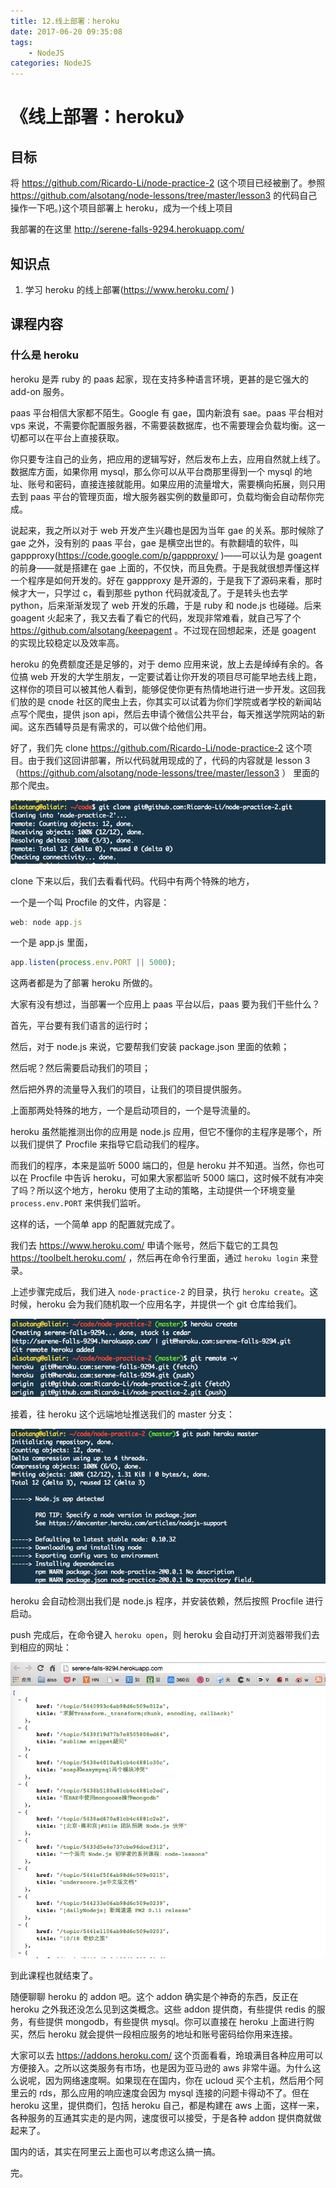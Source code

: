 ```yaml
---
title: 12.线上部署：heroku 
date: 2017-06-20 09:35:08
tags: 
    - NodeJS
categories: NodeJS
---
```

# 《线上部署：heroku》

## 目标

将 https://github.com/Ricardo-Li/node-practice-2 (这个项目已经被删了。参照 https://github.com/alsotang/node-lessons/tree/master/lesson3 的代码自己操作一下吧。)这个项目部署上 heroku，成为一个线上项目

我部署的在这里 http://serene-falls-9294.herokuapp.com/

## 知识点

1. 学习 heroku 的线上部署(https://www.heroku.com/ )

## 课程内容

### 什么是 heroku

heroku 是弄 ruby 的 paas 起家，现在支持多种语言环境，更甚的是它强大的 add-on 服务。

paas 平台相信大家都不陌生。Google 有 gae，国内新浪有 sae。paas 平台相对 vps 来说，不需要你配置服务器，不需要装数据库，也不需要理会负载均衡。这一切都可以在平台上直接获取。

你只要专注自己的业务，把应用的逻辑写好，然后发布上去，应用自然就上线了。数据库方面，如果你用 mysql，那么你可以从平台商那里得到一个 mysql 的地址、账号和密码，直接连接就能用。如果应用的流量增大，需要横向拓展，则只用去到 paas 平台的管理页面，增大服务器实例的数量即可，负载均衡会自动帮你完成。

说起来，我之所以对于 web 开发产生兴趣也是因为当年 gae 的关系。那时候除了 gae 之外，没有别的 paas 平台，gae 是横空出世的。有款翻墙的软件，叫 gappproxy(https://code.google.com/p/gappproxy/ )——可以认为是 goagent 的前身——就是搭建在 gae 上面的，不仅快，而且免费。于是我就很想弄懂这样一个程序是如何开发的。好在 gappproxy 是开源的，于是我下了源码来看，那时候才大一，只学过 c，看到那些 python 代码就凌乱了。于是转头也去学 python，后来渐渐发现了 web 开发的乐趣，于是 ruby 和 node.js 也碰碰。后来 goagent 火起来了，我又去看了看它的代码，发现非常难看，就自己写了个 https://github.com/alsotang/keepagent 。不过现在回想起来，还是 goagent 的实现比较稳定以及效率高。

heroku 的免费额度还是足够的，对于 demo 应用来说，放上去是绰绰有余的。各位搞 web 开发的大学生朋友，一定要试着让你开发的项目尽可能早地去线上跑，这样你的项目可以被其他人看到，能够促使你更有热情地进行进一步开发。这回我们放的是 cnode 社区的爬虫上去，你其实可以试着为你们学院或者学校的新闻站点写个爬虫，提供 json api，然后去申请个微信公共平台，每天推送学院网站的新闻。这东西辅导员是有需求的，可以做个给他们用。

好了，我们先 clone https://github.com/Ricardo-Li/node-practice-2 这个项目。由于我们这回讲部署，所以代码就用现成的了，代码的内容就是 lesson 3（https://github.com/alsotang/node-lessons/tree/master/lesson3 ） 里面的那个爬虫。

![](https://github.com/alsotang/node-lessons/blob/master/lesson12/1.png)

clone 下来以后，我们去看看代码。代码中有两个特殊的地方，

一个是一个叫 Procfile 的文件，内容是：

```js
web: node app.js
```

一个是 app.js 里面，

```js
app.listen(process.env.PORT || 5000);
```

这两者都是为了部署 heroku 所做的。

大家有没有想过，当部署一个应用上 paas 平台以后，paas 要为我们干些什么？

首先，平台要有我们语言的运行时；

然后，对于 node.js 来说，它要帮我们安装 package.json 里面的依赖；

然后呢？然后需要启动我们的项目；

然后把外界的流量导入我们的项目，让我们的项目提供服务。

上面那两处特殊的地方，一个是启动项目的，一个是导流量的。

heroku 虽然能推测出你的应用是 node.js 应用，但它不懂你的主程序是哪个，所以我们提供了 Procfile 来指导它启动我们的程序。

而我们的程序，本来是监听 5000 端口的，但是 heroku 并不知道。当然，你也可以在 Procfile 中告诉 heroku，可如果大家都监听 5000 端口，这时候不就有冲突了吗？所以这个地方，heroku 使用了主动的策略，主动提供一个环境变量 `process.env.PORT` 来供我们监听。

这样的话，一个简单 app 的配置就完成了。

我们去 https://www.heroku.com/ 申请个账号，然后下载它的工具包 https://toolbelt.heroku.com/ ，然后再在命令行里面，通过 `heroku login` 来登录。

上述步骤完成后，我们进入 `node-practice-2` 的目录，执行 `heroku create`。这时候，heroku 会为我们随机取一个应用名字，并提供一个 git 仓库给我们。

![](https://github.com/alsotang/node-lessons/blob/master/lesson12/2.png)

接着，往 heroku 这个远端地址推送我们的 master 分支：

![](https://github.com/alsotang/node-lessons/blob/master/lesson12/3.png)

heroku 会自动检测出我们是 node.js 程序，并安装依赖，然后按照 Procfile 进行启动。

push 完成后，在命令键入 `heroku open`，则 heroku 会自动打开浏览器带我们去到相应的网址：

![](https://github.com/alsotang/node-lessons/blob/master/lesson12/4.png)

到此课程也就结束了。

随便聊聊 heroku 的 addon 吧。这个 addon 确实是个神奇的东西，反正在 heroku 之外我还没怎么见到这类概念。这些 addon 提供商，有些提供 redis 的服务，有些提供 mongodb，有些提供 mysql。你可以直接在 heroku 上面进行购买，然后 heroku 就会提供一段相应服务的地址和账号密码给你用来连接。

大家可以去 https://addons.heroku.com/ 这个页面看看，玲琅满目各种应用可以方便接入。之所以这类服务有市场，也是因为亚马逊的 aws 非常牛逼。为什么这么说呢，因为网络速度啊。如果现在在国内，你在 ucloud 买个主机，然后用个阿里云的 rds，那么应用的响应速度会因为 mysql 连接的问题卡得动不了。但在 heroku 这里，提供商们，包括 heroku 自己，都是构建在 aws 上面，这样一来，各种服务的互通其实走的是内网，速度很可以接受，于是各种 addon 提供商就做起来了。

国内的话，其实在阿里云上面也可以考虑这么搞一搞。

完。
